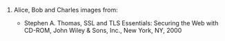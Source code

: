 1. Alice, Bob and Charles images from:

    - Stephen A. Thomas, SSL and TLS Essentials: Securing the Web with CD-ROM, John Wiley & Sons, Inc., New York, NY, 2000
